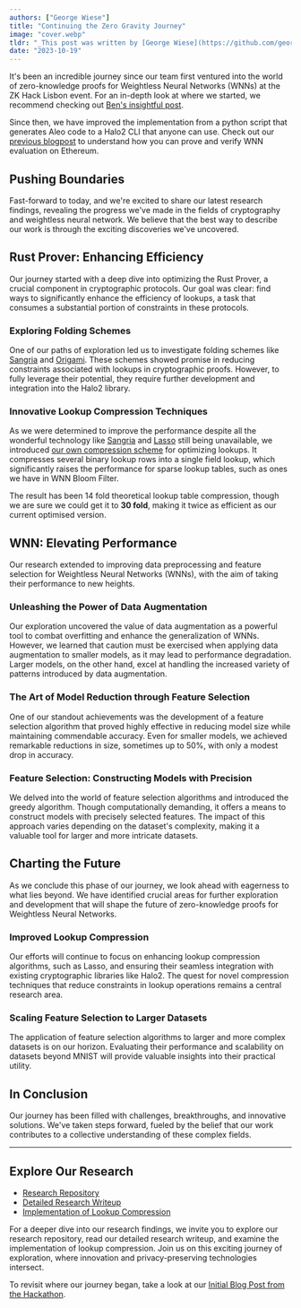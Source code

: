 ```yaml
---
authors: ["George Wiese"]
title: "Continuing the Zero Gravity Journey"
image: "cover.webp"
tldr: "_This post was written by [George Wiese](https://github.com/georgwiese) and [Artem Grigor](https://github.com/ElusAegis). After Zero Gravity's 1st place finish at [ZK Hack Lisbon in April](https://zkhack.dev/2023/07/11/zk-hack-lisbon/), PSE recognized the potential of the Zero Gravity project and provided a grant for further research in the ZKML area._"
date: "2023-10-19"
---
```


It's been an incredible journey since our team first ventured into the world of zero-knowledge proofs for Weightless Neural Networks (WNNs) at the ZK Hack Lisbon event. For an in-depth look at where we started, we recommend checking out [Ben's insightful post](https://hackmd.io/@benjaminwilson/zero-gravity).

Since then, we have improved the implementation from a python script that generates Aleo code to a Halo2 CLI that anyone can use. Check out our [previous blogpost](https://hackmd.io/FJIP2lSjRlesSHeG04LQ9Q?both=) to understand how you can prove and verify WNN evaluation on Ethereum.

## Pushing Boundaries

Fast-forward to today, and we're excited to share our latest research findings, revealing the progress we've made in the fields of cryptography and weightless neural network. We believe that the best way to describe our work is through the exciting discoveries we've uncovered.

## Rust Prover: Enhancing Efficiency

Our journey started with a deep dive into optimizing the Rust Prover, a crucial component in cryptographic protocols. Our goal was clear: find ways to significantly enhance the efficiency of lookups, a task that consumes a substantial portion of constraints in these protocols.

### Exploring Folding Schemes

One of our paths of exploration led us to investigate folding schemes like [Sangria](https://geometry.xyz/notebook/sangria-a-folding-scheme-for-plonk) and [Origami](https://hackmd.io/@aardvark/rkHqa3NZ2). These schemes showed promise in reducing constraints associated with lookups in cryptographic proofs. However, to fully leverage their potential, they require further development and integration into the Halo2 library.

### Innovative Lookup Compression Techniques

As we were determined to improve the performance despite all the wonderful technology like [Sangria](https://geometry.xyz/notebook/sangria-a-folding-scheme-for-plonk) and [Lasso](https://eprint.iacr.org/2023/1216) still being unavailable, we introduced [our own compression scheme](https://github.com/zkp-gravity/optimisation-research/tree/main/lookup_compression) for optimizing lookups. It compresses several binary lookup rows into a single field lookup, which significantly raises the performance for sparse lookup tables, such as ones we have in WNN Bloom Filter.

The result has been 14 fold theoretical lookup table compression, though we are sure we could get it to **30 fold**, making it twice as efficient as our current optimised version.

## WNN: Elevating Performance

Our research extended to improving data preprocessing and feature selection for Weightless Neural Networks (WNNs), with the aim of taking their performance to new heights.

### Unleashing the Power of Data Augmentation

Our exploration uncovered the value of data augmentation as a powerful tool to combat overfitting and enhance the generalization of WNNs. However, we learned that caution must be exercised when applying data augmentation to smaller models, as it may lead to performance degradation. Larger models, on the other hand, excel at handling the increased variety of patterns introduced by data augmentation.

### The Art of Model Reduction through Feature Selection

One of our standout achievements was the development of a feature selection algorithm that proved highly effective in reducing model size while maintaining commendable accuracy. Even for smaller models, we achieved remarkable reductions in size, sometimes up to 50%, with only a modest drop in accuracy.

### Feature Selection: Constructing Models with Precision

We delved into the world of feature selection algorithms and introduced the greedy algorithm. Though computationally demanding, it offers a means to construct models with precisely selected features. The impact of this approach varies depending on the dataset's complexity, making it a valuable tool for larger and more intricate datasets.

## Charting the Future

As we conclude this phase of our journey, we look ahead with eagerness to what lies beyond. We have identified crucial areas for further exploration and development that will shape the future of zero-knowledge proofs for Weightless Neural Networks.

### Improved Lookup Compression

Our efforts will continue to focus on enhancing lookup compression algorithms, such as Lasso, and ensuring their seamless integration with existing cryptographic libraries like Halo2. The quest for novel compression techniques that reduce constraints in lookup operations remains a central research area.

### Scaling Feature Selection to Larger Datasets

The application of feature selection algorithms to larger and more complex datasets is on our horizon. Evaluating their performance and scalability on datasets beyond MNIST will provide valuable insights into their practical utility.

## In Conclusion

Our journey has been filled with challenges, breakthroughs, and innovative solutions. We've taken steps forward, fueled by the belief that our work contributes to a collective understanding of these complex fields.

---

## Explore Our Research

- [Research Repository](https://github.com/zkp-gravity/optimisation-research/tree/main)
- [Detailed Research Writeup](https://github.com/zkp-gravity/optimisation-research/blob/main/writeup.pdf)
- [Implementation of Lookup Compression](https://github.com/zkp-gravity/optimisation-research/tree/main/lookup_compression)

For a deeper dive into our research findings, we invite you to explore our research repository, read our detailed research writeup, and examine the implementation of lookup compression. Join us on this exciting journey of exploration, where innovation and privacy-preserving technologies intersect.

To revisit where our journey began, take a look at our [Initial Blog Post from the Hackathon](https://hackmd.io/@benjaminwilson/zero-gravity).
